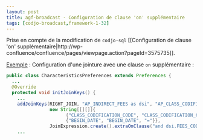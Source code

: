 ```yaml
---
layout: post
title: agf-broadcast - Configuration de clause 'on' supplémentaire
tags: [codjo-broadcast,framework-1-32]
---
```

Prise en compte de la modification de ```codjo-sql``` [[Configuration de clause 'on' supplémentaire|http://wp-confluence/confluence/pages/viewpage.action?pageId=3575735]].

<u>Exemple</u> : Configuration d'une jointure avec une clause ```on``` supplémentaire :
```java
public class CharacteristicsPreferences extends Preferences {
  ...
  @Override
  protected void initJoinKeys() {
    ...
    addJoinKeys(RIGHT_JOIN, "AP_INDIRECT_FEES as dsi", "AP_CLASS_CODIFICATION",
                new String[[][]]{
                      {"CLASS_CODIFICATION_CODE", "CLASS_CODIFICATION_CODE", " = "},
                      {"BEGIN_DATE", "BEGIN_DATE", "="}},
                JoinExpression.create().extraOnClause("and dsi.FEES_CODE='DSI'"));
    ...
```

